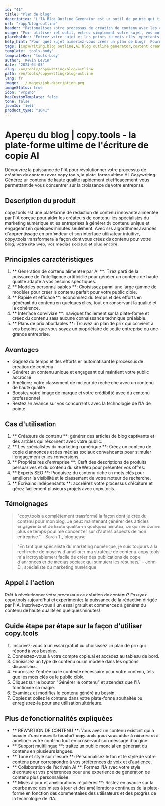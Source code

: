 ```yaml
---
id: "41"
title: "Plan de blog"
description: "L'IA Blog Outline Generator est un outil de pointe qui tire parti de l'intelligence artificielle pour créer des contours de blog bien structurés et organisés.  Cet outil puissant vous aide à économiser du temps et des efforts en générant des contours clairs en fonction de votre sujet ou des mots clés choisis, ce qui facilite la planification et le développement de contenu de blog attrayant."
url: "/app/blog-outline"
header: "Rationalisez votre processus de création de contenu avec les contours de blog générés par l'IA."
usage: "Pour utiliser cet outil, entrez simplement votre sujet, vos mots clés ou vos points clés souhaités.  Ce générateur alimenté par AI créera ensuite un plan de blog complet et bien structuré en fonction de votre contribution."
placeholder: "Entrez votre sujet et les points ou mots clés importants que vous souhaitez inclure dans le plan, par exemple: \ n \ n Sujet: Les avantages des points clés de yoga \ n \ n: \ n \ n1.  Améliore la flexibilité \ n2.  Améliore la concentration mentale \ n3.  Réduit les mots clés du stress \ n \ n: yoga, flexibilité, focus mental, réduction du stress"
help_hint: "Pour quel sujet aimeriez-vous créer un plan de blog?  Fournissez des mots clés ou des points clés liés au sujet et notre IA générera un plan de blog bien structuré en fonction de votre contribution.  Il est recommandé d'énumérer les points clés que vous souhaitez couvrir dans le billet de blog."
tags: [Copywriting,blog outline,AI blog outline generator,content creation]
template: 'tools-body'
templateKey: 'tools-body'
author: 'Kevin Levin'
date: "2023-04-03"
slug: /en/tools/copywriting/blog-outline
path: /en/tools/copywriting/blog-outline
lang: fr
image: ../images/job-description.png
imageStatus: true
icon: "vrpano"
hasCustomTemplate: false
tone: false
jsonId: "1041"
product_type: "1041"
---
```

# Aperçu du blog |  copy.tools - la plate-forme ultime de l'écriture de copie AI

Découvrez la puissance de l'IA pour révolutionner votre processus de création de contenu avec copy.tools, la plate-forme ultime AI-Copywriting.  Générez un contenu de haute qualité rapidement et efficacement, vous permettant de vous concentrer sur la croissance de votre entreprise.

## Description du produit

copy.tools est une plateforme de rédaction de contenu innovante alimentée par l'IA conçue pour aider les créateurs de contenu, les spécialistes du marketing numérique et les entreprises à générer du contenu unique et engageant en quelques minutes seulement. Avec ses algorithmes avancés d'apprentissage en profondeur et son interface utilisateur intuitive, copy.tools transformera la façon dont vous créez du contenu pour votre blog, votre site web, vos médias sociaux et plus encore.

## Principales caractéristiques

1. ** Génération de contenu alimentée par AI **: Tirez parti de la puissance de l'intelligence artificielle pour générer un contenu de haute qualité adapté à vos besoins spécifiques.
 2. ** Modèles personnalisables **: Choisissez parmi une large gamme de modèles pour créer le contenu parfait pour votre public cible.
 3. ** Rapide et efficace **: économisez du temps et des efforts en générant du contenu en quelques clics, tout en conservant la qualité et la cohérence.
 4. ** Interface conviviale **: naviguez facilement sur la plate-forme et créez du contenu sans aucune connaissance technique préalable.
 5. ** Plans de prix abordables **: Trouvez un plan de prix qui convient à vos besoins, que vous soyez un propriétaire de petite entreprise ou une grande entreprise.

## Avantages

- Gagnez du temps et des efforts en automatisant le processus de création de contenu
 - Générez un contenu unique et engageant qui maintient votre public accroché
 - Améliorez votre classement de moteur de recherche avec un contenu de haute qualité
 - Boostez votre image de marque et votre crédibilité avec du contenu professionnel
 - Restez en avance sur vos concurrents avec la technologie de l'IA de pointe

## Cas d'utilisation

1. ** Créateurs de contenu **: générer des articles de blog captivants et des articles qui résonnent avec votre public.
 2. ** Les spécialistes du marketing numérique **: Créez un contenu de copie d'annonces et des médias sociaux convaincants pour stimuler l'engagement et les conversions.
 3. ** Propriétaires d'entreprise **: Craft des descriptions de produits persuasives et du contenu du site Web pour présenter vos offres.
 4. ** Experts SEO **: Produisez du contenu riche en mots clés pour améliorer la visibilité et le classement de votre moteur de recherche.
 5. ** Écrivains indépendants **: accélérez votre processus d'écriture et gérez facilement plusieurs projets avec copy.tools.

## Témoignages

> "copy.tools a complètement transformé la façon dont je crée du contenu pour mon blog. Je peux maintenant générer des articles engageants et de haute qualité en quelques minutes, ce qui me donne plus de temps pour me concentrer sur d'autres aspects de mon entreprise."  - Sarah T., blogueuse

> "En tant que spécialiste du marketing numérique, je suis toujours à la recherche de moyens d'améliorer ma stratégie de contenu. copy.tools m'a incroyablement facile de créer des publications de copie d'annonces et de médias sociaux qui stimulent les résultats."  - John D., spécialiste du marketing numérique

## Appel à l'action

Prêt à révolutionner votre processus de création de contenu?  Essayez copy.tools aujourd'hui et expérimentez la puissance de la rédaction dirigée par l'IA.  Inscrivez-vous à un essai gratuit et commencez à générer du contenu de haute qualité en quelques minutes!

## Guide étape par étape sur la façon d'utiliser copy.tools

1. Inscrivez-vous à un essai gratuit ou choisissez un plan de prix qui répond à vos besoins.
 2. Connectez-vous à votre compte copie.ai et accédez au tableau de bord.
 3. Choisissez un type de contenu ou un modèle dans les options disponibles.
 4. Fournissez l'entrée ou le contexte nécessaire pour votre contenu, tels que les mots clés ou le public cible.
 5. Cliquez sur le bouton "Générer le contenu" et attendez que l'IA fonctionne sa magie.
 6. Examinez et modifiez le contenu généré au besoin.
 7. Copiez et collez le contenu dans votre plate-forme souhaitée ou enregistrez-la pour une utilisation ultérieure.

## Plus de fonctionnalités expliquées

- ** RÉWARTION DE CONTENU **: Vous avez un contenu existant qui a besoin d'une nouvelle touche?  copy.tools peut vous aider à réécrire et à améliorer votre contenu tout en conservant son message d'origine.
 - ** Support multilingue **: traitez un public mondial en générant du contenu en plusieurs langues.
 - ** Tone et style sur mesure **: Personnalisez le ton et le style de votre contenu pour correspondre à vos préférences de voix et d'audience.
 - ** Collaboration de l'écrivain AI **: Formez l'IA avec votre style d'écriture et vos préférences pour une expérience de génération de contenu plus personnalisée.
 - ** Mises à jour et améliorations régulières **: Restez en avance sur la courbe avec des mises à jour et des améliorations continues de la plate-forme en fonction des commentaires des utilisateurs et des progrès de la technologie de l'IA.
